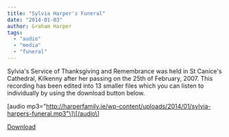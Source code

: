 ```yaml
---
title: "Sylvia Harper's Funeral"
date: "2014-01-03"
author: Graham Harper
tags:
  - "audio"
  - "media"
  - "funeral"
---
```


Sylvia's Service of Thanksgiving and Remembrance was held in St Canice's Cathedral, Kilkenny after her passing on the 25th of February, 2007. This recording has been edited into 13 smaller files which you can listen to individually by using the download button below.

\[audio mp3="http://harperfamily.ie/wp-content/uploads/2014/01/sylvia-harpers-funeral.mp3"\]\[/audio\]

[Download](http://harperfamily.ie/wp-content/uploads/2014/01/sylvia-harpers-funeral.mp3)
